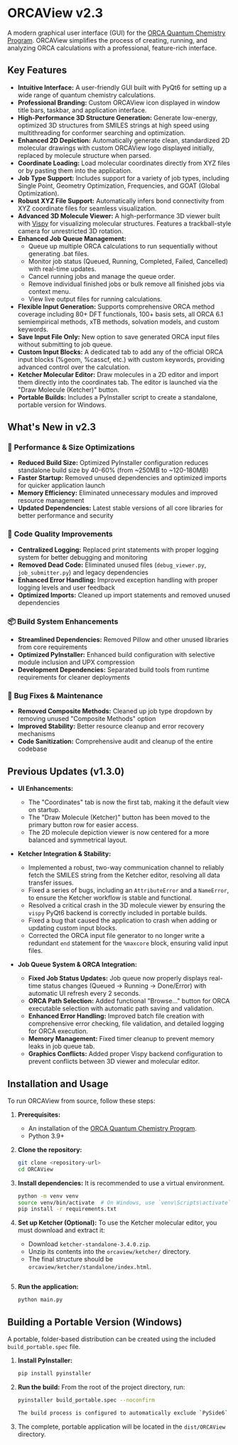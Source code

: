 # ORCAView v2.3

A modern graphical user interface (GUI) for the [ORCA Quantum Chemistry Program](https://orcaforum.kofo.mpg.de/). ORCAView simplifies the process of creating, running, and analyzing ORCA calculations with a professional, feature-rich interface.

## Key Features

- **Intuitive Interface:** A user-friendly GUI built with PyQt6 for setting up a wide range of quantum chemistry calculations.
- **Professional Branding:** Custom ORCAView icon displayed in window title bars, taskbar, and application interface.
- **High-Performance 3D Structure Generation:** Generate low-energy, optimized 3D structures from SMILES strings at high speed using multithreading for conformer searching and optimization.
- **Enhanced 2D Depiction:** Automatically generate clean, standardized 2D molecular drawings with custom ORCAView logo displayed initially, replaced by molecule structure when parsed.
- **Coordinate Loading:** Load molecular coordinates directly from XYZ files or by pasting them into the application.
- **Job Type Support:** Includes support for a variety of job types, including Single Point, Geometry Optimization, Frequencies, and GOAT (Global Optimization).
- **Robust XYZ File Support:** Automatically infers bond connectivity from XYZ coordinate files for seamless visualization.
- **Advanced 3D Molecule Viewer:** A high-performance 3D viewer built with [Vispy](http://vispy.org/) for visualizing molecular structures. Features a trackball-style camera for unrestricted 3D rotation.
- **Enhanced Job Queue Management:**
    - Queue up multiple ORCA calculations to run sequentially without generating .bat files.
    - Monitor job status (Queued, Running, Completed, Failed, Cancelled) with real-time updates.
    - Cancel running jobs and manage the queue order.
    - Remove individual finished jobs or bulk remove all finished jobs via context menu.
    - View live output files for running calculations.
- **Flexible Input Generation:** Supports comprehensive ORCA method coverage including 80+ DFT functionals, 100+ basis sets, all ORCA 6.1 semiempirical methods, xTB methods, solvation models, and custom keywords.
- **Save Input File Only:** New option to save generated ORCA input files without submitting to job queue.
- **Custom Input Blocks:** A dedicated tab to add any of the official ORCA input blocks (%geom, %casscf, etc.) with custom keywords, providing advanced control over the calculation.
- **Ketcher Molecular Editor:** Draw molecules in a 2D editor and import them directly into the coordinates tab. The editor is launched via the "Draw Molecule (Ketcher)" button.
- **Portable Builds:** Includes a PyInstaller script to create a standalone, portable version for Windows.

## What's New in v2.3

### 🚀 **Performance & Size Optimizations**
- **Reduced Build Size:** Optimized PyInstaller configuration reduces standalone build size by 40-60% (from ~250MB to ~120-180MB)
- **Faster Startup:** Removed unused dependencies and optimized imports for quicker application launch
- **Memory Efficiency:** Eliminated unnecessary modules and improved resource management
- **Updated Dependencies:** Latest stable versions of all core libraries for better performance and security

### 🔧 **Code Quality Improvements**
- **Centralized Logging:** Replaced print statements with proper logging system for better debugging and monitoring
- **Removed Dead Code:** Eliminated unused files (`debug_viewer.py`, `job_submitter.py`) and legacy dependencies
- **Enhanced Error Handling:** Improved exception handling with proper logging levels and user feedback
- **Optimized Imports:** Cleaned up import statements and removed unused dependencies

### 📦 **Build System Enhancements**
- **Streamlined Dependencies:** Removed Pillow and other unused libraries from core requirements
- **Optimized PyInstaller:** Enhanced build configuration with selective module inclusion and UPX compression
- **Development Dependencies:** Separated build tools from runtime requirements for cleaner deployments

### 🐛 **Bug Fixes & Maintenance**
- **Removed Composite Methods:** Cleaned up job type dropdown by removing unused "Composite Methods" option
- **Improved Stability:** Better resource cleanup and error recovery mechanisms
- **Code Sanitization:** Comprehensive audit and cleanup of the entire codebase

## Previous Updates (v1.3.0)

- **UI Enhancements:**
    - The "Coordinates" tab is now the first tab, making it the default view on startup.
    - The "Draw Molecule (Ketcher)" button has been moved to the primary button row for easier access.
    - The 2D molecule depiction viewer is now centered for a more balanced and symmetrical layout.

- **Ketcher Integration & Stability:**
    - Implemented a robust, two-way communication channel to reliably fetch the SMILES string from the Ketcher editor, resolving all data transfer issues.
    - Fixed a series of bugs, including an `AttributeError` and a `NameError`, to ensure the Ketcher workflow is stable and functional.
    - Resolved a critical crash in the 3D molecule viewer by ensuring the `vispy` PyQt6 backend is correctly included in portable builds.
    - Fixed a bug that caused the application to crash when adding or updating custom input blocks.
    - Corrected the ORCA input file generator to no longer write a redundant `end` statement for the `%maxcore` block, ensuring valid input files.

- **Job Queue System & ORCA Integration:**
    - **Fixed Job Status Updates:** Job queue now properly displays real-time status changes (Queued → Running → Done/Error) with automatic UI refresh every 2 seconds.
    - **ORCA Path Selection:** Added functional "Browse..." button for ORCA executable selection with automatic path saving and validation.
    - **Enhanced Error Handling:** Improved batch file creation with comprehensive error checking, file validation, and detailed logging for ORCA execution.
    - **Memory Management:** Fixed timer cleanup to prevent memory leaks in job queue tab.
    - **Graphics Conflicts:** Added proper Vispy backend configuration to prevent conflicts between 3D viewer and molecular editor.

## Installation and Usage

To run ORCAView from source, follow these steps:

1.  **Prerequisites:**
    -   An installation of the [ORCA Quantum Chemistry Program](https://orcaforum.kofo.mpg.de/).
    -   Python 3.9+

2.  **Clone the repository:**
    ```bash
    git clone <repository-url>
    cd ORCAView
    ```

3.  **Install dependencies:**
    It is recommended to use a virtual environment.
    ```bash
    python -m venv venv
    source venv/bin/activate  # On Windows, use `venv\Scripts\activate`
    pip install -r requirements.txt

4.  **Set up Ketcher (Optional):**
    To use the Ketcher molecular editor, you must download and extract it:
    - Download `ketcher-standalone-3.4.0.zip`.
    - Unzip its contents into the `orcaview/ketcher/` directory.
    - The final structure should be `orcaview/ketcher/standalone/index.html`.
    ```

5.  **Run the application:**
    ```bash
    python main.py
    ```

## Building a Portable Version (Windows)

A portable, folder-based distribution can be created using the included `build_portable.spec` file.

1.  **Install PyInstaller:**
    ```bash
    pip install pyinstaller
    ```

2.  **Run the build:**
    From the root of the project directory, run:
    ```bash
    pyinstaller build_portable.spec --noconfirm

    The build process is configured to automatically exclude `PySide6` to prevent conflicts with `PyQt6`.
    ```

3.  The complete, portable application will be located in the `dist/ORCAView` directory.


